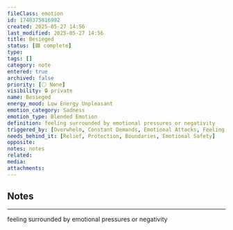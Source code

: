 ```yaml
---
fileClass: emotion
id: 1748375816982
created: 2025-05-27 14:56
last_modified: 2025-05-27 14:56
title: Besieged
status: [🟩 complete]
type: 
tags: []
category: note
entered: true
archived: false
priority: [⚪ None]
visibility: 🔒 private
name: Besieged
energy_mood: Low Energy Unpleasant
emotion_category: Sadness
emotion_type: Blended Emotion
definition: feeling surrounded by emotional pressures or negativity
triggered_by: [Overwhelm, Constant Demands, Emotional Attacks, Feeling Trapped]
needs_behind_it: [Relief, Protection, Boundaries, Emotional Safety]
opposite: 
notes: notes
related: 
media: 
attachments:
---
```


## Notes
---
feeling surrounded by emotional pressures or negativity

